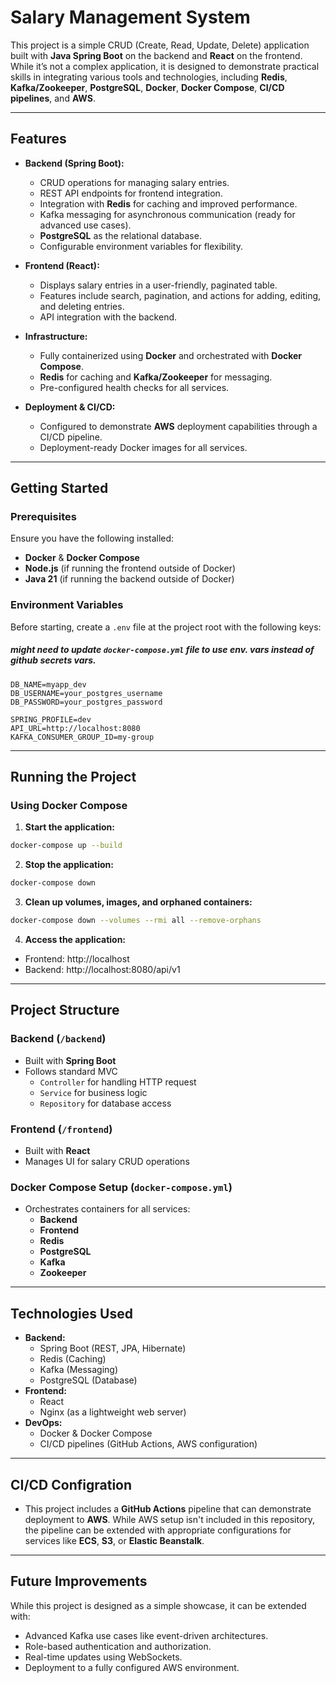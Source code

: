 # Salary Management System

This project is a simple CRUD (Create, Read, Update, Delete) application built with **Java Spring Boot** on the backend
and **React** on the frontend. While it’s not a complex application, it is designed to demonstrate practical skills in
integrating various tools and technologies, including **Redis**, **Kafka/Zookeeper**, **PostgreSQL**, **Docker**, 
**Docker Compose**, **CI/CD pipelines**, and **AWS**.

---

## Features

- **Backend (Spring Boot):**
    - CRUD operations for managing salary entries.
    - REST API endpoints for frontend integration.
    - Integration with **Redis** for caching and improved performance.
    - Kafka messaging for asynchronous communication (ready for advanced use cases).
    - **PostgreSQL** as the relational database.
    - Configurable environment variables for flexibility.

- **Frontend (React):**
    - Displays salary entries in a user-friendly, paginated table.
    - Features include search, pagination, and actions for adding, editing, and deleting entries.
    - API integration with the backend.

- **Infrastructure:**
    - Fully containerized using **Docker** and orchestrated with **Docker Compose**.
    - **Redis** for caching and **Kafka/Zookeeper** for messaging.
    - Pre-configured health checks for all services.

- **Deployment & CI/CD:**
    - Configured to demonstrate **AWS** deployment capabilities through a CI/CD pipeline.
    - Deployment-ready Docker images for all services.

---

## Getting Started

### Prerequisites

Ensure you have the following installed:

- **Docker** & **Docker Compose**
- **Node.js** (if running the frontend outside of Docker)
- **Java 21** (if running the backend outside of Docker)

### Environment Variables

Before starting, create a `.env` file at the project root with the following keys:
##### might need to update `docker-compose.yml` file to use env. vars instead of github secrets vars.

```env
DB_NAME=myapp_dev
DB_USERNAME=your_postgres_username
DB_PASSWORD=your_postgres_password

SPRING_PROFILE=dev
API_URL=http://localhost:8080
KAFKA_CONSUMER_GROUP_ID=my-group
```

---

## Running the Project

### Using Docker Compose

1. **Start the application:**

```bash
docker-compose up --build
```

2. **Stop the application:**

```bash
docker-compose down
```

3. **Clean up volumes, images, and orphaned containers:**

```bash
docker-compose down --volumes --rmi all --remove-orphans
```

4. **Access the application:**

* Frontend: http://localhost
* Backend: http://localhost:8080/api/v1

---

## Project Structure

### Backend (``/backend``)

* Built with **Spring Boot**
* Follows standard MVC
    * ``Controller`` for handling HTTP request
    * ``Service`` for business logic
    * ``Repository`` for database access

### Frontend (``/frontend``)

* Built with **React**
* Manages UI for salary CRUD operations

### Docker Compose Setup (``docker-compose.yml``)

* Orchestrates containers for all services:
    * **Backend**
    * **Frontend**
    * **Redis**
    * **PostgreSQL**
    * **Kafka**
    * **Zookeeper**

---

## Technologies Used

* **Backend:**
    * Spring Boot (REST, JPA, Hibernate)
    * Redis (Caching)
    * Kafka (Messaging)
    * PostgreSQL (Database)
* **Frontend:**
    * React
    * Nginx (as a lightweight web server)
* **DevOps:**
    * Docker & Docker Compose
    * CI/CD pipelines (GitHub Actions, AWS configuration)

---

## CI/CD Configration

* This project includes a **GitHub Actions** pipeline that can demonstrate deployment to **AWS**. While AWS setup isn't included in this repository, the pipeline can be extended with appropriate configurations for services like **ECS**, **S3**, or **Elastic Beanstalk**.
---
## Future Improvements
While this project is designed as a simple showcase, it can be extended with:
* Advanced Kafka use cases like event-driven architectures.
* Role-based authentication and authorization.
* Real-time updates using WebSockets.
* Deployment to a fully configured AWS environment.
